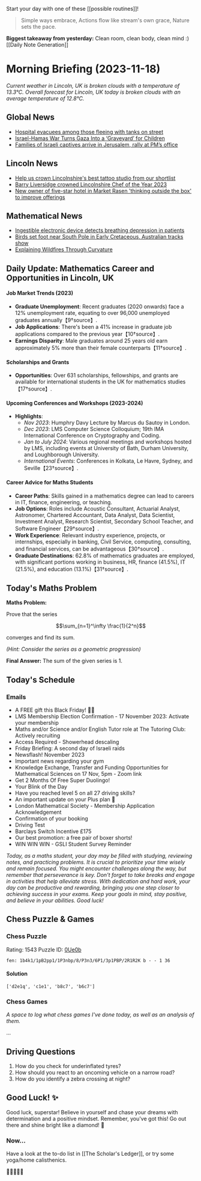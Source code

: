Start your day with one of these [[possible routines]]!

> Simple ways embrace,
> Actions flow like stream's own grace,
> Nature sets the pace.

**Biggest takeaway from yesterday:** Clean room, clean body, clean mind :)
[[Daily Note Generation]]
# Morning Briefing (2023-11-18)
*Current weather in Lincoln, UK is broken clouds with a temperature of 13.3°C. Overall forecast for Lincoln, UK today is broken clouds with an average temperature of 12.8°C.*
## Global News

- [Hospital evacuees among those fleeing with tanks on street](https://www.bbc.co.uk/news/world-middle-east-67462716?at_medium=RSS&at_campaign=KARANGA)
- [Israel-Hamas War Turns Gaza Into a ‘Graveyard’ for Children](https://www.nytimes.com/2023/11/18/world/middleeast/gaza-children-israel.html)
- [Families of Israeli captives arrive in Jerusalem, rally at PM’s office](https://www.aljazeera.com/news/2023/11/18/march-from-tel-aviv-arrives-in-jerusalem-calling-the-release-of-captives?traffic_source=rss)

## Lincoln News

- [Help us crown Lincolnshire's best tattoo studio from our shortlist](https://www.lincolnshirelive.co.uk/news/local-news/help-crown-lincolnshires-best-tattoo-8905505)
- [Barry Liversidge crowned Lincolnshire Chef of the Year 2023](https://thelincolnite.co.uk/2023/11/barry-liversidge-crowned-lincolnshire-chef-of-the-year-2023/)
- [New owner of five-star hotel in Market Rasen 'thinking outside the box' to improve offerings](https://www.lincolnshirelive.co.uk/news/local-news/new-owner-five-star-hotel-8916211)

## Mathematical News

- [Ingestible electronic device detects breathing depression in patients](https://www.sciencedaily.com/releases/2023/11/231117120646.htm)
- [Birds set foot near South Pole in Early Cretaceous, Australian tracks show](https://www.sciencedaily.com/releases/2023/11/231116140844.htm)
- [Explaining Wildfires Through Curvature](https://www.ams.org/publicoutreach/mathmoments/mm168-explaining-wildfires)

## Daily Update: Mathematics Career and Opportunities in Lincoln, UK

#### Job Market Trends (2023)
- **Graduate Unemployment**: Recent graduates (2020 onwards) face a 12% unemployment rate, equating to over 96,000 unemployed graduates annually【9†source】.
- **Job Applications**: There's been a 41% increase in graduate job applications compared to the previous year【10†source】.
- **Earnings Disparity**: Male graduates around 25 years old earn approximately 5% more than their female counterparts【11†source】.

#### Scholarships and Grants
- **Opportunities**: Over 631 scholarships, fellowships, and grants are available for international students in the UK for mathematics studies【17†source】.

#### Upcoming Conferences and Workshops (2023-2024)
- **Highlights**:
  - *Nov 2023*: Humphry Davy Lecture by Marcus du Sautoy in London.
  - *Dec 2023*: LMS Computer Science Colloquium; 19th IMA International Conference on Cryptography and Coding.
  - *Jan to July 2024*: Various regional meetings and workshops hosted by LMS, including events at University of Bath, Durham University, and Loughborough University.
  - *International Events*: Conferences in Kolkata, Le Havre, Sydney, and Seville【23†source】.

#### Career Advice for Maths Students
- **Career Paths**: Skills gained in a mathematics degree can lead to careers in IT, finance, engineering, or teaching.
- **Job Options**: Roles include Acoustic Consultant, Actuarial Analyst, Astronomer, Chartered Accountant, Data Analyst, Data Scientist, Investment Analyst, Research Scientist, Secondary School Teacher, and Software Engineer【29†source】.
- **Work Experience**: Relevant industry experience, projects, or internships, especially in banking, Civil Service, computing, consulting, and financial services, can be advantageous【30†source】.
- **Graduate Destinations**: 62.8% of mathematics graduates are employed, with significant portions working in business, HR, finance (41.5%), IT (21.5%), and education (13.1%)【31†source】.
## Today's Maths Problem
**Maths Problem:**

Prove that the series

$$\sum_{n=1}^\infty \frac{1}{2^n}$$

converges and find its sum.

*(Hint: Consider the series as a geometric progression)*

**Final Answer:** The sum of the given series is 1.

## Today's Schedule


### Emails
- A FREE gift this Black Friday! 🎁📱
- LMS Membership Election Confirmation - 17 November 2023: Activate your membership
- Maths and/or Science and/or English Tutor role at The Tutoring Club: Actively recruiting
- Access Required - Showerhead descaling
- Friday Briefing: A second day of Israeli raids
- Newsflash! November 2023
- Important news regarding your gym
- Knowledge Exchange, Transfer and Funding Opportunities for Mathematical Sciences on 17 Nov, 5pm - Zoom link
- Get 2 Months Of Free Super Duolingo!
- Your Blink of the Day
- Have you reached level 5 on all 27 driving skills?
- An important update on your Plus plan 🔔
- London Mathematical Society - Membership Application Acknowledgement
- Confirmation of your booking
- Driving Test
- Barclays Switch Incentive £175
- Our best promotion: a free pair of boxer shorts!
- WIN WIN WIN - GSLI Student Survey Reminder


*Today, as a maths student, your day may be filled with studying, reviewing notes, and practicing problems. It is crucial to prioritize your time wisely and remain focused. You might encounter challenges along the way, but remember that perseverance is key. Don't forget to take breaks and engage in activities that help alleviate stress. With dedication and hard work, your day can be productive and rewarding, bringing you one step closer to achieving success in your exams. Keep your goals in mind, stay positive, and believe in your abilities. Good luck!*

## Chess Puzzle & Games
### Chess Puzzle
Rating: 1543
Puzzle ID: [0Ue0b](lichess.org/training/0Ue0b)
```chessboard
fen: 1b4k1/1pB2pp1/1P3nbp/8/P3n3/6P1/3p1PBP/2R1R2K b - - 1 36
```
#### Solution
```spoiler-block
['d2e1q', 'c1e1', 'b8c7', 'b6c7']
```
### Chess Games
*A space to log what chess games I've done today, as well as an analysis of them.*

...

## Driving Questions
1. How do you check for underinflated tyres?
2. How should you react to an oncoming vehicle on a narrow road?
3. How do you identify a zebra crossing at night?


## Good Luck! ✨
Good luck, superstar! Believe in yourself and chase your dreams with determination and a positive mindset. Remember, you've got this! Go out there and shine bright like a diamond! 🌟

### Now...
Have a look at the to-do list in [[The Scholar's Ledger]], or try some yoga/home calisthenics.

🎉🌮👻🐧💃